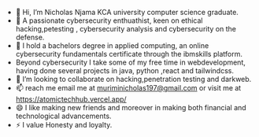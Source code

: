 - 👋 Hi, I’m Nicholas Njama KCA university computer science graduate.
- 👀 A passionate cybersecurity enthuathist, keen on ethical hacking,petesting , cybersecurity analysis and cybersecurity on the defense.
- 🌱 I hold a bachelors degree in applied computing, an online cybersecurity fundamentals certificate through the ibmskills platform.
- Beyond cybersecurity I take some of my free time in webdevelopment, having done several projects in java, python ,react and tailwindcss.
- 💞️ I’m looking to collaborate on hacking,penetration testing and darkweb.
- 📫 reach me email me at muriminicholas197@gmail.com or visit me at  https://atomictechhub.vercel.app/ 
- 😄 I like making new friends and moreover in making both financial and technological advancements.
- ⚡ I value Honesty and loyalty.


